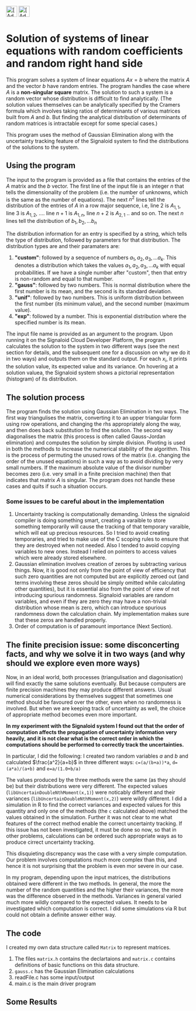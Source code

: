 [<img src="https://assets.signaloid.io/add-to-signaloid-cloud-logo-dark-v6.png#gh-dark-mode-only" alt="[Add to signaloid.io]" height="30">](https://signaloid.io/repositories?connect=https://github.com/sharma-a/Signaloid-gaussian-elimination#gh-dark-mode-only)
[<img src="https://assets.signaloid.io/add-to-signaloid-cloud-logo-light-v6.png#gh-light-mode-only" alt="[Add to signaloid.io]" height="30">](https://signaloid.io/repositories?connect=https://github.com/sharma-a/Signaloid-gaussian-elimination#gh-light-mode-only)

# Solution of systems of linear equations with random coefficients and random right hand side
This program solves a system of linear equations $Ax=b$ where the matrix $A$ and the vector $b$ have random entries. The program handles the case where $A$ is a **non-singular square** matrix. The solution to such a system is a random vector whose distribution is difficult to find analytically. (The solution values themselves can be analytically specified by the Cramers formula which involves taking ratios of determinants of various matrices built from $A$ and $b$. But finding the analytical distribution of determinants of random matrices is intractable except for some special cases.)

This program uses the method of Gaussian Elimination along with the uncertainty tracking feature of the Signaloid system to find the distributions of the solutions to the system. 



## Using the program
The input to the program is provided as a file that contains the entries of the $A$ matrix and the $b$ vector. 
The first line of the input file is an integer $n$ that tells the dimensionality of the problem (i.e. the number of unknowns, which is the same as the number of equations).
The next $n^2$ lines tell the distribution of the entries of $A$ in a row major sequence, i.e, line 2 is $A_{1,1}$, line 3 is $A_{1,2}$, .... line $n+1$ is $A_{1,n}$, line $n+2$ is $A_{2,1}$  .. and so on.
The next $n$ lines tell the distribution of $b_1,b_2,...b_n$ 

The distribution information for an entry is specified by a string, which tells the type of distribution, followed by parameters for that distribution. The distribution types are and their paramaters are:
1. **"custom"**: followed by a sequence of numbers $a_1,a_2,a_3,...a_k$. This denotes a distribution which takes the values $a_1,a_2,a_3,...a_k$ with equal probabilities. If we have a single number after "custom", then that entry is non-random and equal to that number.
2. **"gauss"**: followed by two numbers. This is normal distribution where the first number is its mean, and the second is its standard deviation. 
3. **"unif"**: followed by two numbers. This is uniform distribution between the first number (its minimum value), and the second number (maximum value).
4. **"exp"**: followed by a number. This is exponential distribution where the specified number is its mean.

The input file name is provided as an argument to the program. Upon running it on the Signaloid Cloud Developer Platform, the program calculates the solution to the system in two different ways (see the next section for details, and the subsequent one for a discussion on why we do it in two ways) and outputs them on the standard output. For each $x_i$, it prints the solution value, its expected value and its variance. On hovering at a solution valuea, the Signaloid system shows a pictorial representation (histogram) of its distribution.

## The solution process
The program finds the solution using Gaussian Elimination in two ways. The first way triangulises the matrix, converting it to an upper triangular form using row operations, and changing the rhs appropriately along the way, and then does back substitution to find the solution. The second way diagonalises the matrix (this process is often called Gauss-Jordan elimination) and computes the solution by simple division. Pivoting is used in both the methods to increase the numerical stability of the algorithm. This is the process of permuting the unused rows of the matrix (i.e. changing the order of the unused equations) in such a way as to avoid dividing by very small numbers. If the maximum absolute value of the divisor number becomes zero (i.e. very small in a finite precision machine) then that indicates that matrix $A$ is singular. The program does not handle these cases and quits if such a situation occurs. 

### Some issues to be careful about in the implementation
1. Uncertainty tracking is computationally demanding. Unless the signaloid compiler is doing something smart, creating a varaible to store something temporarily will cause the tracking of that temporary varaible, which will eat up precious resources. So I tried to avoid creating temporaries, and tried to make use of the C scoping rules to ensure that they are destroyed when not needed. Also I tended to avoid copying variables to new ones. Instead I relied on pointers to access values which were already stored elsewhere.
2. Gaussian elimination involves creation of zeroes by subtracting various things. Now, it is good not only from the point of view of efficiency that such zero quantities are not computed but are explicitly zeroed out (and terms involving these zeros should be simply omitted while calculating other quantities), but it is essential also from the point of view of not introducing spurious randomness. Signaloid variables are random variables, and even if they are zero they may have a non-trivial distribution whose mean is zero, which can introduce spurious randomness down the calculation chain. My implementation makes sure that these zeros are handled properly.   
3. Order of computation is of paramount importance (Next Section).




## The finite precision issue: some disconcerting facts, and why we solve it in two ways (and why should we explore even more ways)

Now, in an ideal world, both processes (triangulisation and diagonisation) will find exactly the same solutions eventually. But because computers are finite precision machines they may produce different answers. Usual numerical considerations by themselves suggest that sometimes one method should be favoured over the other, even when no randomness is involved. But when we are keeping track of uncertainty as well, the choice of appropriate method becomes even more important. 

**In my experiment with the Signaloid system I found out that the order of computation affects the propagation of uncertainty information very heavily, and it is not clear what is the correct order in which the computations should be performed to correctly track the uncertainties.**

In particular, I did the following: I created two random variables $a$ and $b$ and calculated $\frac{a^2}{a+b}$ in three different ways: 
`c=(a/(b+a))*a`, `d=(a*a)/(a+b)`  and `e=a/(1.0+b/a)`

The values produced by the three methods were the same (as they should be) but their distributions were very different. The expected values (`libUncertainDoubleNthMoment(x,1)`) were noticably different and their variances (`libUncertainDoubleNthMoment(x,2)`) were wildly different. I did a simulation in R to find the correct variances and expected values for this quantity and only one of the methods (the `c` calculated above)  matched the values obtained in the simulation. Further it was not clear to me what features of the correct method enable the correct uncertainty tracking. If this issue has not been investigated, it must be done so now, so that in other problems, calculations can be ordered such appropriate ways as to produce cirrect uncertainty tracking. 

This disquieting discrepancy was the case with a very simple computation. Our problem involves computations much more complex than this, and hence it is not surprising that the problem is even mor severe in our case. 

In my program, depending upon the input matrices, the distributions obtained were different in the two methods. In general, the more the number of the random quantities and the higher their variances, the more was the difference observed in the methods. Variances in general varied much more wildly compared to the expected values. It needs to be investigated which computation is correct. I did some simulations via R but could not obtain a definite answer either way. 


## The code
I created my own data structure called `Matrix` to represent matrices. 

1. The files `matrix.h` contains the declartaions and `matrix.c` contains definitions of basic functions on this data structure. 
2. `gauss.c` has the Gaussian Elimination calculations
3. readFile.c has some input/output
4. main.c is the main driver program

## Some Results
